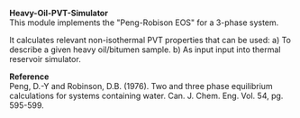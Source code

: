 <b>Heavy-Oil-PVT-Simulator</b> <br>
This module implements the "Peng-Robison EOS" for a 3-phase system. 

It calculates relevant non-isothermal PVT properties that can be used:
a) To describe a given heavy oil/bitumen sample.
b) As input input into thermal reservoir simulator.

<b>Reference </b> <br>
Peng, D.-Y and Robinson, D.B. (1976). Two and three phase equilibrium calculations for systems containing water. Can. J. Chem. Eng. Vol. 54, pg. 595-599.  
